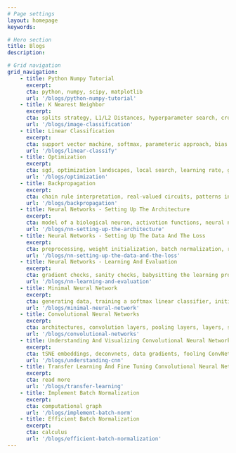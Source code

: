```yaml
---
# Page settings
layout: homepage
keywords:

# Hero section
title: Blogs
description:

# Grid navigation
grid_navigation:
    - title: Python Numpy Tutorial
      excerpt:
      cta: python, numpy, scipy, matplotlib
      url: '/blogs/python-numpy-tutorial'
    - title: K Nearest Neighbor
      excerpt:
      cta: splits strategy, L1/L2 Distances, hyperparameter search, cross validation
      url: '/blogs/image-classification'
    - title: Linear Classification
      excerpt:
      cta: support vector machine, softmax, parameteric approach, bias trick, hinge loss, cross-entropy loss, L2 regularization
      url: '/blogs/linear-classify'
    - title: Optimization
      excerpt:
      cta: sgd, optimization landscapes, local search, learning rate, gradient check
      url: '/blogs/optimization'
    - title: Backpropagation
      excerpt:
      cta: chain rule interpretation, real-valued circuits, patterns in gradient flow
      url: '/blogs/backpropagation'
    - title: Neural Networks - Setting Up The Architecture
      excerpt:
      cta: model of a biological neuron, activation functions, neural net architecture, representational power
      url: '/blogs/nn-setting-up-the-architecture'
    - title: Neural Networks - Setting Up The Data And The Loss
      excerpt:
      cta: preprocessing, weight initialization, batch normalization, regularization (L2/dropout), loss functions
      url: '/blogs/nn-setting-up-the-data-and-the-loss'
    - title: Neural Networks - Learning And Evaluation
      excerpt:
      cta: gradient checks, sanity checks, babysitting the learning process, momentum, second-order methods, adagrad, rmsprop, hyperparameter optimization, model ensembles
      url: '/blogs/nn-learning-and-evaluation'
    - title: Minimal Neural Network
      excerpt:
      cta: generating data, training a softmax linear classifier, initialize the parameters, compute the class scores, compute the loss, computing the analytic gradient with backpropagation, performing a parameter update, training a Neural Network
      url: '/blogs/minimal-neural-network'
    - title: Convolutional Neural Networks
      excerpt:
      cta: architectures, convolution layers, pooling layers, layers, spatial arrangement, layer patterns, layer sizing patterns, AlexNet/ZFNet/VGGNet, computational considerations
      url: '/blogs/convolutional-networks'
    - title: Understanding And Visualizing Convolutional Neural Networks
      excerpt:
      cta: tSNE embeddings, deconvnets, data gradients, fooling ConvNets, human comparisons
      url: '/blogs/understanding-cnn'
    - title: Transfer Learning And Fine Tuning Convolutional Neural Networks
      excerpt:
      cta: read more
      url: '/blogs/transfer-learning'
    - title: Implement Batch Normalization
      excerpt:
      cta: computational graph
      url: '/blogs/implement-batch-norm'
    - title: Efficient Batch Normalization
      excerpt:
      cta: calculus
      url: '/blogs/efficient-batch-normalization'
---
```

